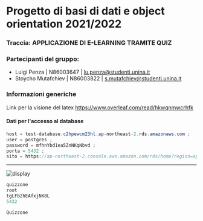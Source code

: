# Progetto di basi di dati e object orientation 2021/2022
### Traccia: APPLICAZIONE DI E-LEARNING TRAMITE QUIZ
### Partecipanti del gruppo:
- Luigi Penza        | N86003647 | lu.penza@studenti.unina.it
- Stoycho Mutafchiev | N86003822 | s.mutafchiev@studenti.unina.it

### Informazioni generiche
Link per la visione del latex https://www.overleaf.com/read/hkwqnmwcrhfk
#### Dati per l'accesso al database
```java
host = test-database.c2hpewcm23hl.ap-northeast-2.rds.amazonaws.com ;
user = postgres ;
password = mfhnYbd1ea5ZnNKqNbvd ;
porta = 5432 ;
sito = https://ap-northeast-2.console.aws.amazon.com/rds/home?region=ap-northeast-2#database:id=test-database;is-cluster=false;tab=connectivity ;
```

---

![display](https://user-images.githubusercontent.com/91316353/142188431-f09972c3-6016-470b-a46f-489dc55243ec.jpeg)

```java
quizzone
root
tgLFb2hEAfxjNX8L
5432

Quizzone

```
